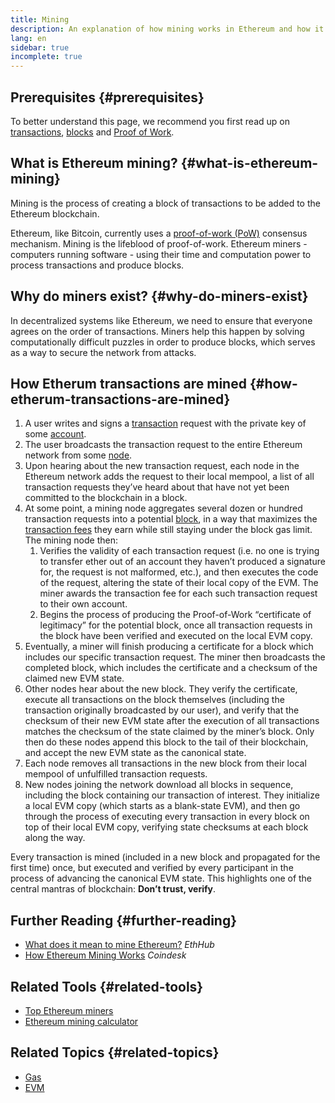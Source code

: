 ```yaml
---
title: Mining
description: An explanation of how mining works in Ethereum and how it helps keep Ethereum secure and decentralized.
lang: en
sidebar: true
incomplete: true
---
```


## Prerequisites {#prerequisites}

To better understand this page, we recommend you first read up on [transactions](/en/developers/docs/transactions/), [blocks](/en/developers/docs/blocks/) and [Proof of Work](/developers/docs/consensus-protocols/pow/).

## What is Ethereum mining? {#what-is-ethereum-mining}

Mining is the process of creating a block of transactions to be added to the Ethereum blockchain.

Ethereum, like Bitcoin, currently uses a [proof-of-work (PoW)](/developers/docs/consensus-protocols/pow/) consensus mechanism. Mining is the lifeblood of proof-of-work. Ethereum miners - computers running software - using their time and computation power to process transactions and produce blocks.

## Why do miners exist? {#why-do-miners-exist}

In decentralized systems like Ethereum, we need to ensure that everyone agrees on the order of transactions. Miners help this happen by solving computationally difficult puzzles in order to produce blocks, which serves as a way to secure the network from attacks.

## How Etherum transactions are mined {#how-etherum-transactions-are-mined}

1. A user writes and signs a [transaction](/en/developers/docs/transactions/) request with the private key of some [account](/en/developers/docs/accounts/).
2. The user broadcasts the transaction request to the entire Ethereum network from some [node](/en/developers/docs/nodes-and-clients/).
3. Upon hearing about the new transaction request, each node in the Ethereum network adds the request to their local mempool, a list of all transaction requests they’ve heard about that have not yet been committed to the blockchain in a block.
4. At some point, a mining node aggregates several dozen or hundred transaction requests into a potential [block](/en/developers/docs/blocks/), in a way that maximizes the [transaction fees](/en/developers/docs/gas/) they earn while still staying under the block gas limit. The mining node then:
   1. Verifies the validity of each transaction request (i.e. no one is trying to transfer ether out of an account they haven’t produced a signature for, the request is not malformed, etc.), and then executes the code of the request, altering the state of their local copy of the EVM. The miner awards the transaction fee for each such transaction request to their own account.
   2. Begins the process of producing the Proof-of-Work “certificate of legitimacy” for the potential block, once all transaction requests in the block have been verified and executed on the local EVM copy.
5. Eventually, a miner will finish producing a certificate for a block which includes our specific transaction request. The miner then broadcasts the completed block, which includes the certificate and a checksum of the claimed new EVM state.
6. Other nodes hear about the new block. They verify the certificate, execute all transactions on the block themselves (including the transaction originally broadcasted by our user), and verify that the checksum of their new EVM state after the execution of all transactions matches the checksum of the state claimed by the miner’s block. Only then do these nodes append this block to the tail of their blockchain, and accept the new EVM state as the canonical state.
7. Each node removes all transactions in the new block from their local mempool of unfulfilled transaction requests.
8. New nodes joining the network download all blocks in sequence, including the block containing our transaction of interest. They initialize a local EVM copy (which starts as a blank-state EVM), and then go through the process of executing every transaction in every block on top of their local EVM copy, verifying state checksums at each block along the way.

Every transaction is mined (included in a new block and propagated for the first time) once, but executed and verified by every participant in the process of advancing the canonical EVM state. This highlights one of the central mantras of blockchain: **Don’t trust, verify**.

## Further Reading {#further-reading}

- [What does it mean to mine Ethereum?](https://docs.ethhub.io/using-ethereum/mining/) _EthHub_
- [How Ethereum Mining Works](https://www.coindesk.com/information/ethereum-mining-works) _Coindesk_

## Related Tools {#related-tools}

- [Top Ethereum miners](https://etherscan.io/stat/miner?range=7&blocktype=blocks)
- [Ethereum mining calculator](https://minerstat.com/coin/ETH)

## Related Topics {#related-topics}

- [Gas](/en/developers/docs/gas/)
- [EVM](/en/developers/docs/evm/)
